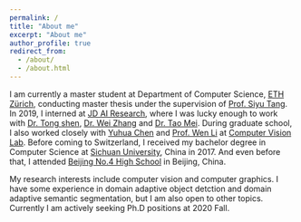 ```yaml
---
permalink: /
title: "About me"
excerpt: "About me"
author_profile: true
redirect_from: 
  - /about/
  - /about.html
---
```


I am currently a master student at Department of Computer Science, [ETH Zürich](https://ethz.ch/en.html), conducting master thesis under the supervision of [Prof. Siyu Tang](https://ps.is.tuebingen.mpg.de/person/stang). In 2019, I interned at [JD AI Research](https://air.jd.com/), where I was lucky enough to work with [Dr. Tong shen](https://scholar.google.com/citations?user=kBnw1ogAAAAJ&hl=en), [Dr. Wei Zhang](http://wzhang.fun/) and [Dr. Tao Mei](https://taomei.me/). During graduate school, I also worked closely with [Yuhua Chen](http://www.vision.ee.ethz.ch/~yuhchen/) and [Prof. Wen Li](https://wenli-vision.github.io/) at [Computer Vision Lab](http://www.vision.ee.ethz.ch/en/). Before coming to Switzerland, I received my bachelor degree in Computer Science at [Sichuan University](http://www.scu.edu.cn/), China in 2017. And even before that, I attended [Beijing No.4 High School](https://en.wikipedia.org/wiki/Beijing_No._4_High_School) in Beijing, China.

My research interests include computer vision and computer graphics. I have some experience in domain adaptive object detction and domain adaptive semantic segmentation, but I am also open to other topics. Currently I am actively seeking Ph.D positions at 2020 Fall.

<!-- In my daily life, I enjoy cycling and running. -->